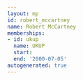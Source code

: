 ```yaml
---
layout: mp
id: robert_mccartney
name: Robert McCartney
memberships:
- id: ukup
  name: UKUP
  start: 
  end: '2000-07-05'
autogenerated: true
---
```

